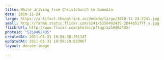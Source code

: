 ```yaml
---
title: While driving from Christchurch to Dunedin
date: 2010-11-24
large: https://artifact.thepatrick.io/decade/large/2010-11-24-2241.jpg
small: http://farm6.static.flickr.com/5241/5358402435_2044b51f7f_s.jpg
flickrUrl: http://www.flickr.com/photos/pftqg/5358402435/
photoId: "5358402435"
createdAt: 2011-01-31 10:54:38.351147
updatedAt: 2011-01-31 10:56:19.833967
layout: decade-image

---
```


